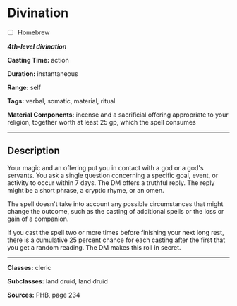 # Divination

- [ ] Homebrew

***4th-level divination***

**Casting Time:** action

**Duration:** instantaneous

**Range:** self

**Tags:** verbal, somatic, material, ritual

**Material Components:** incense and a sacrificial offering appropriate to your religion, together worth at least 25 gp, which the spell consumes

---

## Description
Your magic and an offering put you in contact with a god or a god's servants.
You ask a single question concerning a specific goal, event, or activity to occur within 7 days.
The DM offers a truthful reply.
The reply might be a short phrase, a cryptic rhyme, or an omen.

The spell doesn't take into account any possible circumstances that might change the outcome, such as the casting of additional spells or the loss or gain of a companion.

If you cast the spell two or more times before finishing your next long rest, there is a cumulative 25 percent chance for each casting after the first that you get a random reading.
The DM makes this roll in secret.

---

**Classes:** cleric

**Subclasses:** land druid, land druid

**Sources:** PHB, page 234
